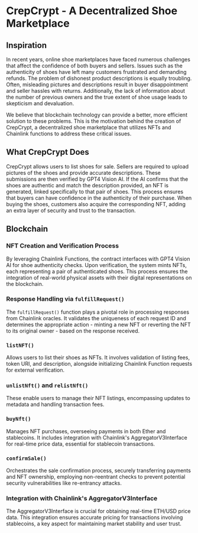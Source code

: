 # CrepCrypt - A Decentralized Shoe Marketplace

## Inspiration

In recent years, online shoe marketplaces have faced numerous challenges that affect the confidence of both buyers and sellers. Issues such as the authenticity of shoes have left many customers frustrated and demanding refunds. The problem of dishonest product descriptions is equally troubling. Often, misleading pictures and descriptions result in buyer disappointment and seller hassles with returns. Additionally, the lack of information about the number of previous owners and the true extent of shoe usage leads to skepticism and devaluation.

We believe that blockchain technology can provide a better, more efficient solution to these problems. This is the motivation behind the creation of CrepCrypt, a decentralized shoe marketplace that utilizes NFTs and Chainlink functions to address these critical issues.

## What CrepCrypt Does

CrepCrypt allows users to list shoes for sale. Sellers are required to upload pictures of the shoes and provide accurate descriptions. These submissions are then verified by GPT4 Vision AI. If the AI confirms that the shoes are authentic and match the description provided, an NFT is generated, linked specifically to that pair of shoes. This process ensures that buyers can have confidence in the authenticity of their purchase. When buying the shoes, customers also acquire the corresponding NFT, adding an extra layer of security and trust to the transaction.

## Blockchain

### NFT Creation and Verification Process

By leveraging Chainlink Functions, the contract interfaces with GPT4 Vision AI for shoe authenticity checks. Upon verification, the system mints NFTs, each representing a pair of authenticated shoes. This process ensures the integration of real-world physical assets with their digital representations on the blockchain.

### Response Handling via `fulfillRequest()`

The `fulfillRequest()` function plays a pivotal role in processing responses from Chainlink oracles. It validates the uniqueness of each request ID and determines the appropriate action - minting a new NFT or reverting the NFT to its original owner - based on the response received.

### `listNFT()`

Allows users to list their shoes as NFTs. It involves validation of listing fees, token URI, and description, alongside initializing Chainlink Function requests for external verification.

### `unlistNft()` and `relistNft()`

These enable users to manage their NFT listings, encompassing updates to metadata and handling transaction fees.

### `buyNft()`

Manages NFT purchases, overseeing payments in both Ether and stablecoins. It includes integration with Chainlink's AggregatorV3Interface for real-time price data, essential for stablecoin transactions.

### `confirmSale()`

Orchestrates the sale confirmation process, securely transferring payments and NFT ownership, employing non-reentrant checks to prevent potential security vulnerabilities like re-entrancy attacks.

### Integration with Chainlink's AggregatorV3Interface

The AggregatorV3Interface is crucial for obtaining real-time ETH/USD price data. This integration ensures accurate pricing for transactions involving stablecoins, a key aspect for maintaining market stability and user trust.
